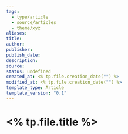 ```yaml
---
tags:
  - type/article
  - source/articles
  - theme/xyz
aliases: 
title: 
author: 
publisher: 
publish_date: 
description: 
source: 
status: undefined
created_at: <% tp.file.creation_date("") %>
modified_at: <% tp.file.creation_date("") %>
template_type: Article
template_version: "0.1"
---
```


# <% tp.file.title %>
